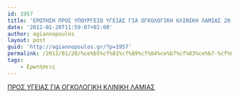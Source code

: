 ```yaml
---
id: 1957
title: 'ΕΡΩΤΗΣΗ ΠΡΟΣ ΥΠΟΥΡΓΕΙΟ ΥΓΕΙΑΣ ΓΙΑ ΟΓΚΟΛΟΓΙΚΗ ΚΛΙΝΙΚΗ ΛΑΜΙΑΣ 20-1-2012'
date: '2012-01-20T11:59:07+02:00'
author: agiannopoulos
layout: post
guid: 'http://agiannopoulos.gr/?p=1957'
permalink: /2012/01/20/%ce%b5%cf%81%cf%89%cf%84%ce%b7%cf%83%ce%b7-%cf%80%cf%81%ce%bf%cf%83-%cf%85%cf%80%ce%bf%cf%85%cf%81%ce%b3%ce%b5%ce%b9%ce%bf-%cf%85%ce%b3%ce%b5%ce%b9%ce%b1%cf%83-%ce%b3%ce%b9%ce%b1-%ce%bf%ce%b3%ce%ba/
tags:
    - Ερωτήσεις
---
```


[ΠΡΟΣ ΥΓΕΙΑΣ ΓΙΑ ΟΓΚΟΛΟΓΙΚΗ ΚΛΙΝΙΚΗ ΛΑΜΙΑΣ](/wp-content/uploads/2012/04/cf80cf81cebfcf83-cf85ceb3ceb5ceb9ceb1cf83-ceb3ceb9ceb1-cebfceb3cebacebfcebbcebfceb3ceb9cebaceb7-cebacebbceb9cebdceb9cebaceb7-cebbceb1.doc)